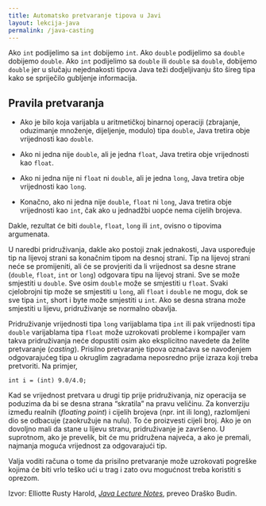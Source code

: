 ```yaml
---
title: Automatsko pretvaranje tipova u Javi
layout: lekcija-java
permalink: /java-casting
---
```


Ako `int` podijelimo sa `int` dobijemo `int`. Ako `double` podijelimo sa `double` dobijemo `double`. Ako `int` podijelimo sa `double` ili `double` sa `double`, dobijemo `double` jer u slučaju nejednakosti tipova Java teži dodjeljivanju što šireg tipa kako se spriječilo gubljenje informacija.

## Pravila pretvaranja

- Ako je bilo koja varijabla u aritmetičkoj binarnoj operaciji (zbrajanje, oduzimanje množenje, dijeljenje, modulo) tipa `double`, Java tretira obje vrijednosti kao `double`.

- Ako ni jedna nije `double`, ali je jedna `float`, Java tretira obje vrijednosti kao `float`.

- Ako ni jedna nije ni `float` ni `double`, ali je jedna `long`, Java tretira obje vrijednosti kao `long`.

- Konačno, ako ni jedna nije `double`, `float` ni `long`, Java tretira obje vrijednosti kao `int`, čak ako u jednadžbi uopće nema cijelih brojeva.

Dakle, rezultat će biti `double`, `float`, `long` ili `int`, ovisno o tipovima argumenata.

U naredbi pridruživanja, dakle ako postoji znak jednakosti, Java uspoređuje tip na lijevoj strani sa konačnim tipom na desnoj strani. Tip na lijevoj strani neće se promijeniti, ali će se provjeriti da li vrijednost sa desne strane (`double`, `float`, `int` or `long`) odgovara tipu na lijevoj strani. Sve se može smjestiti u `double`. Sve osim `double` može se smjestiti u `float`. Svaki cjelobrojni tip može se smjestiti u `long`, ali `float` i `double` ne mogu, dok se sve tipa `int`, short i byte može smjestiti u `int`. Ako se desna strana može smjestiti u lijevu, pridruživanje se normalno obavlja.

Pridruživanje vrijednosti tipa `long` varijablama tipa `int` ili pak vrijednosti tipa `double` varijablama tipa `float` može uzrokovati probleme i kompajler vam takva pridruživanja neće dopustiti osim ako eksplicitno navedete da želite pretvaranje (*casting*). Prisilno pretvaranje tipova označava se navođenjem odgovarajućeg tipa u okruglim zagradama neposredno prije izraza koji treba pretvoriti. Na primjer,

```
int i = (int) 9.0/4.0;
```

Kad se vrijednost pretvara u drugi tip prije pridruživanja, niz operacija se poduzima da bi se desna strana “skratila” na pravu veličinu. Za konverziju između realnih (*floating point*) i cijelih brojeva (npr. int ili long), razlomljeni dio se odbacuje (zaokružuje na nulu). To će proizvesti cijeli broj. Ako je on dovoljno mali da stane u lijevu stranu, pridruživanje je završeno. U suprotnom, ako je prevelik, bit će mu pridružena najveća, a ako je premali, najmanja moguća vrijednost za odgovarajući tip.

Valja voditi računa o tome da prisilno pretvaranje može uzrokovati pogreške kojima će biti vrlo teško ući u trag i zato ovu mogućnost treba koristiti s oprezom.


Izvor: Elliotte Rusty Harold, *[Java Lecture Notes](//www.cafeaulait.org/course/index.html)*, preveo Draško Budin.
